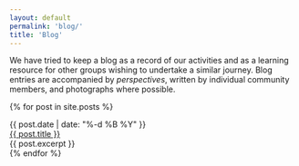 ```yaml
---
layout: default
permalink: 'blog/'
title: 'Blog'
---
```


We have tried to keep a blog as a record of our activities and as a learning resource for other groups wishing to undertake a similar journey. Blog entries are accompanied by _perspectives_, written by individual community members, and photographs where possible.

{% for post in site.posts %}
  <div class="post-timeline-container">
    <div class="post-timeline-left">
      <div class="post-date">
        {{ post.date | date: "%-d %B %Y" }}
      </div>
    </div>
    <div class="post-timeline-right">
      <div class="post-title">
        <a href="{{ post.url }}" title="Read the {{ post.title }} blog post">{{ post.title }}</a>
      </div>
      <div class="post-excerpt">
        {{ post.excerpt }}
      </div>
    </div>
  </div>
{% endfor %}
